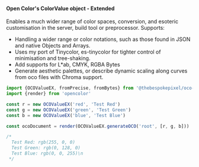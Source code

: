 #### Open Color's ColorValue object - Extended

Enables a much wider range of color spaces, conversion, and esoteric customisation in the server, build tool or preprocessor. Supports:

- Handling a wider range or color notations, such as those found in JSON and native Objects and Arrays.
- Uses my port of Tinycolor, es-tinycolor for tighter control of minimisation and tree-shaking.
- Add supports for L*ab, CMYK, RGBA Bytes
- Generate aesthetic palettes, or describe dynamic scaling along curves from oco files with Chroma support.


```js
import {OCOValueEX, fromPrecise, fromBytes} from '@thebespokepixel/oco-colorvalue-ex'
import {render} from 'opencolor'

const r = new OCOValueEX('red', 'Test Red')
const g = new OCOValueEX('green', 'Test Green')
const b = new OCOValueEX('blue', 'Test Blue')

const ocoDocument = render(OCOValueEX.generateOCO('root', [r, g, b]))

/*
  Test Red: rgb(255, 0, 0)
  Test Green: rgb(0, 128, 0)
  Test Blue: rgb(0, 0, 255)\n
 */
````
